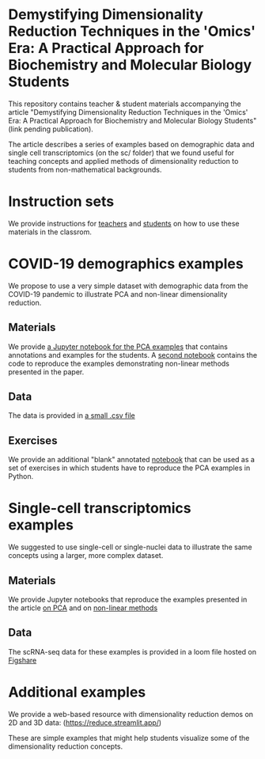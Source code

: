 # Demystifying Dimensionality Reduction Techniques in the 'Omics' Era: A Practical Approach for Biochemistry and Molecular Biology Students

This repository contains teacher & student materials accompanying the article "Demystifying Dimensionality Reduction Techniques in the 'Omics' Era: A Practical Approach for Biochemistry and Molecular Biology Students" (link pending publication).

The article describes a series of examples based on demographic data and single cell transcriptomics (on the sc/ folder) that we found useful for teaching concepts and applied methods of dimensionality reduction to students from non-mathematical backgrounds.

# Instruction sets
We provide instructions for [teachers](/Instructions/Teachers.md) and [students](/Instructions/Students.md) on how to use these materials in the classrom.

# COVID-19 demographics examples
We propose to use a very simple dataset with demographic data from the COVID-19 pandemic to illustrate PCA and non-linear dimensionality reduction.
## Materials
We provide [a Jupyter notebook for the PCA examples](demographicsMaterials/covid_PCA.ipynb) that contains annotations and examples for the students.
A [second notebook](demographicsMaterials/covid_NonLinear.ipynb) contains the code to reproduce the examples demonstrating non-linear methods presented in the paper.
## Data
The data is provided in [a small .csv file](demographicsMaterials/covid_processed.csv)
## Exercises
We provide an additional "blank" annotated [notebook](demographics/covid_PCA_exercises.ipynb) that can be used as a set of exercises in which students have to reproduce the PCA examples in Python.

# Single-cell transcriptomics examples
We suggested to use single-cell or single-nuclei data to illustrate the same concepts using a larger, more complex dataset.
## Materials
We provide Jupyter notebooks that reproduce the examples presented in the article [on PCA](scMaterials/sc_PCA.ipynb) and on [non-linear methods](scMaterials/sc_NonLinear.ipynb)
## Data 
The scRNA-seq data for these examples is provided in a loom file hosted on [Figshare](https://figshare.com/projects/Dimensionality_Reduction_Tutorial/151215)

# Additional examples
We provide a web-based resource with dimensionality reduction demos on 2D and 3D data: (https://reduce.streamlit.app/)

These are simple examples that might help students visualize some of the dimensionality reduction concepts.
